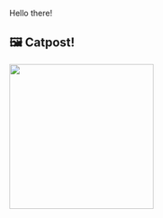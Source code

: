 Hello there!



## 🖼️ Catpost!

<sub>
    <img src="https://cdn2.thecatapi.com/images/dng.jpg" height="256">
</sub>

